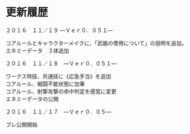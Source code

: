 # 更新履歴

２０１６　１１／１９ ―Ｖｅｒ０．０５１―

コアルールとキャラクターメイクに、「武器の使用について」の説明を追加。  
エネミーデータ　３体追加

２０１６　１１／１８　―Ｖｅｒ０．０５１―

ワークス特技、共通技に《応急手当》を追加  
コアルール、戦闘不能状態に加筆  
コアルール、射撃攻撃の命中判定を感覚に変更  
エネミーデータの公開

２０１６　１１／１７　―Ｖｅｒ０．０５―

プレ公開開始
